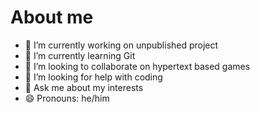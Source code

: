 # About me

- 🔭 I’m currently working on unpublished project
- 🌱 I’m currently learning Git
- 👯 I’m looking to collaborate on hypertext based games
- 🤔 I’m looking for help with coding
- 💬 Ask me about my interests
- 😄 Pronouns: he/him
